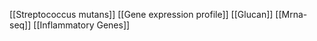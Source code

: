 [[Streptococcus mutans]]
[[Gene expression profile]]
[[Glucan]]
[[Mrna-seq]]
[[Inflammatory Genes]]

